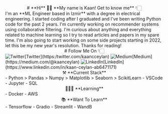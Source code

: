 <center> # **Hi** 👋🏻 **My name is Kaan! Get to know me** 👇🏻 </center>
I'm an **ML Engineer based in Izmir** with a degree in electrical engineering. I started coding after I graduated and I've been writing Python code for the past 2 years. I'm currently working on recommender systems using collaborative filtering. I'm curious about anything and everything related to machine learning so I try to read articles and papers in my spare time. I'm also going to start working on some side projects starting in 2022, let this be my new year's resolution. Thanks for reading! 


<center> # Follow Me On 👇🏻 </center>
<img alt="Twitter" src=https://img.shields.io/badge/Twitter-1DA1F2?style=for-the-badge&logo=twitter&logoColor=white>[Twitter](https:/twitter.com/kaancceylan)
<img alt="Medium" src=https://img.shields.io/badge/Medium-12100E?style=for-the-badge&logo=medium&logoColor=white>[Medium](https://medium.com/@kaanceylan)
<img alt="LinkedIn" src=https://img.shields.io/badge/LinkedIn-0077B5?style=for-the-badge&logo=linkedin&logoColor=white>[LinkedIn](https://www.linkedin.com/in/kaan-ceylan-ab6471171)


<center> ⚒️ **Current Stack** </center>
- Python
> Pandas
> Numpy
> Matplotlib
> Seaborn
> ScikitLearn
- VSCode
- Jupyter
- SQL


<center> 👨🏻‍💻 **Learning** </center>
- Docker
- AWS

<center> 📚 **Want To Learn** </center>
- Tensorflow
- Gradio
- Streamlit
- WandB
